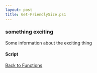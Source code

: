 ```yaml
---
layout: post
title: Get-FriendlySize.ps1
---
```


### something exciting

Some information about the exciting thing

#### Script

<script src="https://gist-it.appspot.com/github.com/BanterBoy/scripts-blog/blob/master/PowerShell/functions/fileManagement/Get-FriendlySize.ps1"></script>

<a href="/menu/_pages/functions.html">Back to Functions</a>
